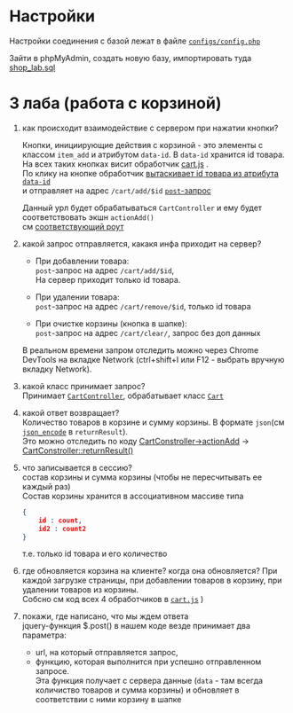 # Настройки
Настройки соединения с базой лежат в файле [`configs/config.php`](configs/config.php)

Зайти в phpMyAdmin, создать новую базу, импортировать туда [shop_lab.sql](shop_lab.sql)



# 3 лаба (работа с корзиной)
1. как происходит взаимодействие с сервером при нажатии кнопки?  
   
    Кнопки, инициирующие действия с корзиной - это элементы с классом `item_add` и атрибутом `data-id`. В `data-id` хранится id товара.  
    На всех таких кнопках висит обработчик [cart.js](/views/js/cart.js#L3-L13) .   
    По клику на кнопке обработчик [вытаскивает id товара из атрибута `data-id`](/views/js/cart.js#L4)  
    и отправляет на адрес `/cart/add/$id` [`post`-запрос](/views/js/cart.js#L5)

    Данный урл будет обрабатываться `CartController` и ему будет соответствовать экшн `actionAdd()`  
    см [соответствующий роут](configs/routes.php#L27)
    

2. какой запрос отправляется, какакя инфа приходит на сервер?  
   - При добавлении товара:  
    `post`-запрос на адрес `/cart/add/$id`,  
    На сервер приходит только id товара.   

    - При удалении товара:  
    `post`-запрос на адрес `/cart/remove/$id`, только id товара

    - При очистке корзины (кнопка в шапке):  
    `post`-запрос на адрес `/cart/clear/`, запрос без доп данных
    
    В реальном времени запром отследить можно через Chrome DevTools на вкладке Network (ctrl+shift+I или F12 - выбрать вручную вкладку Network).  

3. какой класс принимает запрос?  
   Принимает [`CartController`](controllers/CartController.php), обрабатывает класс [`Cart`](models/Cart.php)

4. какой ответ возвращает?  
    Количество товаров в корзине и сумму корзины. В формате `json`(см [`json_encode`](controllers/CartController.php#L38) в `returnResult`).  
    Это можно отследить по коду 
    [CartConstroller->actionAdd](controllers/CartController.php#L9) -> [CartConstroller::returnResult()](controllers/CartController.php#L34-39)
5. что записывается в сессию?  
    состав корзины и сумма корзины (чтобы не пересчитывать ее каждый раз)  
    Состав корзины хранится в ассоциативном массиве типа
    ```json
    {
        id : count,
        id2 : count2
    }
    ```
    т.е. только id товара и его количество
6. где обновляется корзина на клиенте? когда она обновляется?
   При каждой загрузке страницы, при добавлении товаров в корзину, при удалении товаров из корзины.  
   Собсно см код всех 4 обработчиков в [`cart.js`](/views/js/cart.js#L4) )
7. покажи, где написано, что мы ждем ответа  
   jquery-функция $.post() в нашем коде везде принимает два параметра: 
   - url, на который отправляется запрос,
   - функцию, которая выполнится при успешно отправленном запроcе.  
   Эта функция получает с сервера данные (`data` - там всегда количиство товаров и сумма корзины) и обновляет в соответствии с ними корзину в шапке

